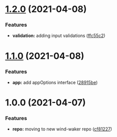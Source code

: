 # [1.2.0](https://github.com/Cervantes007/wind-waker/compare/v1.1.0...v1.2.0) (2021-04-08)


### Features

* **validation:** adding input validations ([ffc55c2](https://github.com/Cervantes007/wind-waker/commit/ffc55c2131c71b648f4bfd85967eb1d4c77d64b8))

# [1.1.0](https://github.com/Cervantes007/wind-waker/compare/v1.0.0...v1.1.0) (2021-04-08)


### Features

* **app:** add appOptions interface ([28915be](https://github.com/Cervantes007/wind-waker/commit/28915beecd75a312c8dd22fe658aa4f778c8333e))

# 1.0.0 (2021-04-07)


### Features

* **repo:** moving to new wind-waker repo ([cf81227](https://github.com/Cervantes007/wind-waker/commit/cf81227cde10adfa3ce7cbef2eab574171c6d490))
